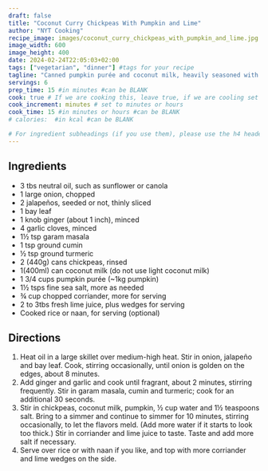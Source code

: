 ```yaml
---
draft: false
title: "Coconut Curry Chickpeas With Pumpkin and Lime"
author: "NYT Cooking"
recipe_image: images/coconut_curry_chickpeas_with_pumpkin_and_lime.jpg #The image for your recipe
image_width: 600
image_height: 400
date: 2024-02-24T22:05:03+02:00
tags: ["vegetarian", "dinner"] #tags for your recipe
tagline: "Canned pumpkin purée and coconut milk, heavily seasoned with curry spices and lots of fresh lime juice, make a sweet-sharp sauce for chickpeas."
servings: 6
prep_time: 15 #in minutes #can be BLANK
cook: true # If we are cooking this, leave true, if we are cooling set to false
cook_increment: minutes # set to minutes or hours
cook_time: 15 #in minutes or hours #can be BLANK
# calories:  #in kcal #can be BLANK

# For ingredient subheadings (if you use them), please use the h4 header.  For print view I have those elements targeted
---
```



## Ingredients

- 3 tbs neutral oil, such as sunflower or canola
- 1 large onion, chopped
- 2 jalapeños, seeded or not, thinly sliced
- 1 bay leaf
- 1 knob ginger (about 1 inch), minced
- 4 garlic cloves, minced
- 1½ tsp garam masala
- 1 tsp ground cumin
- ½ tsp ground turmeric
- 2 (440g) cans chickpeas, rinsed
- 1(400ml) can coconut milk (do not use light coconut milk)
- 1 3/4 cups pumpkin purée (~1kg pumpkin)
- 1½ tsps fine sea salt, more as needed
- ¾ cup chopped corriander, more for serving
- 2 to 3tbs fresh lime juice, plus wedges for serving
- Cooked rice or naan, for serving (optional)

## Directions

1. Heat oil in a large skillet over medium-high heat. Stir in onion, jalapeño and bay leaf. Cook, stirring occasionally, until onion is golden on the edges, about 8 minutes.
2. Add ginger and garlic and cook until fragrant, about 2 minutes, stirring frequently. Stir in garam masala, cumin and turmeric; cook for an additional 30 seconds.
3. Stir in chickpeas, coconut milk, pumpkin, ½ cup water and 1½ teaspoons salt. Bring to a simmer and continue to simmer for 10 minutes, stirring occasionally, to let the flavors meld. (Add more water if it starts to look too thick.) Stir in corriander and lime juice to taste. Taste and add more salt if necessary.
4. Serve over rice or with naan if you like, and top with more corriander and lime wedges on the side.